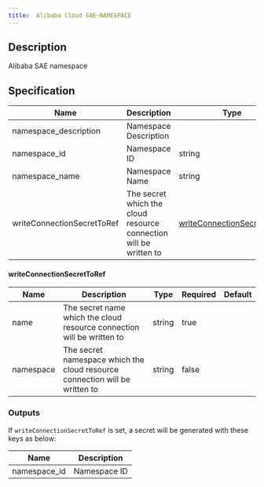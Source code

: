 ```yaml
---
title:  Alibaba Cloud SAE-NAMESPACE
---
```


## Description

Alibaba SAE namespace

## Specification


 Name | Description | Type | Required | Default 
 ------------ | ------------- | ------------- | ------------- | ------------- 
 namespace_description | Namespace Description |  | false |  
 namespace_id | Namespace ID | string | true |  
 namespace_name | Namespace Name | string | true |  
 writeConnectionSecretToRef | The secret which the cloud resource connection will be written to | [writeConnectionSecretToRef](#writeConnectionSecretToRef) | false |  


#### writeConnectionSecretToRef

 Name | Description | Type | Required | Default 
 ------------ | ------------- | ------------- | ------------- | ------------- 
 name | The secret name which the cloud resource connection will be written to | string | true |  
 namespace | The secret namespace which the cloud resource connection will be written to | string | false |  


### Outputs

If `writeConnectionSecretToRef` is set, a secret will be generated with these keys as below:

 Name | Description 
 ------------ | ------------- 
 namespace_id | Namespace ID
